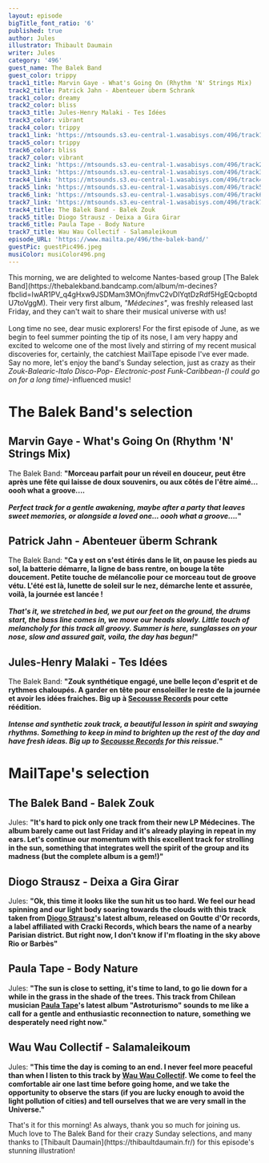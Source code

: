 ```yaml
---
layout: episode
bigTitle_font_ratio: '6'
published: true
author: Jules
illustrator: Thibault Daumain
writer: Jules
category: '496'
guest_name: The Balek Band
guest_color: trippy
track1_title: Marvin Gaye - What's Going On (Rhythm 'N' Strings Mix)
track2_title: Patrick Jahn - Abenteuer überm Schrank
track1_color: dreamy
track2_color: bliss
track3_title: Jules-Henry Malaki - Tes Idées
track3_color: vibrant
track4_color: trippy
track1_link: 'https://mtsounds.s3.eu-central-1.wasabisys.com/496/track1.mp3'
track5_color: trippy
track6_color: bliss
track7_color: vibrant
track2_link: 'https://mtsounds.s3.eu-central-1.wasabisys.com/496/track2.mp3'
track3_link: 'https://mtsounds.s3.eu-central-1.wasabisys.com/496/track3.mp3'
track4_link: 'https://mtsounds.s3.eu-central-1.wasabisys.com/496/track4.mp3'
track5_link: 'https://mtsounds.s3.eu-central-1.wasabisys.com/496/track5.mp3'
track6_link: 'https://mtsounds.s3.eu-central-1.wasabisys.com/496/track6.mp3'
track7_link: 'https://mtsounds.s3.eu-central-1.wasabisys.com/496/track7.mp3'
track4_title: The Balek Band - Balek Zouk
track5_title: Diogo Strausz - Deixa a Gira Girar
track6_title: Paula Tape - Body Nature
track7_title: Wau Wau Collectif - Salamaleikoum
episode_URL: 'https://www.mailta.pe/496/the-balek-band/'
guestPic: guestPic496.jpeg
musiColor: musiColor496.png
---
```

<p id="introduction"> This morning, we are delighted to welcome Nantes-based group [The Balek Band](https://thebalekband.bandcamp.com/album/m-decines?fbclid=IwAR1PV_q4gHxw9JSDMam3MOnjfmvC2vDlYqtDzRdf5HgEQcboptdU7toVggM). Their very first album, <i>"Médecines"</i>, was freshly released last Friday, and they can't wait to share their musical universe with us!
<br><br>
Long time no see, dear music explorers! For the first episode of June, as we begin to feel summer pointing the tip of its nose, I am very happy and excited to welcome one of the most lively and stirring of my recent musical discoveries for, certainly, the catchiest MailTape episode I've ever made.
<br>
Say no more, let's enjoy the band's Sunday selection, just as crazy as their <i>Zouk-Balearic-Italo Disco-Pop- Electronic-post Funk-Caribbean-(I could go on for a long time)</i>-influenced music!
</p>

# The Balek Band's selection

## Marvin Gaye - What's Going On (Rhythm 'N' Strings Mix)
The Balek Band: **"**Morceau parfait pour un réveil en douceur, peut être après une fête qui laisse de doux souvenirs, ou aux côtés de l'être aimé... oooh what a groove....
<br><br>
<i>Perfect track for a gentle awakening, maybe after a party that leaves sweet memories, or alongside a loved one... oooh what a groove....</i>**"**

## Patrick Jahn - Abenteuer überm Schrank
The Balek Band: **"**Ca y est on s'est étirés dans le lit, on pause les pieds au sol, la batterie démarre, la ligne de bass rentre, on bouge la tête doucement. Petite touche de mélancolie pour ce morceau tout de groove vétu. L'été est là, lunette de soleil sur le nez, démarche lente et assurée, voilà, la journée est lancée !
<br><br>
<i>That's it, we stretched in bed, we put our feet on the ground, the drums start, the bass line comes in, we move our heads slowly. Little touch of melancholy for this track all groovy. Summer is here, sunglasses on your nose, slow and assured gait, voila, the day has begun!</i>**"**

## Jules-Henry Malaki - Tes Idées
The Balek Band: **"**Zouk synthétique engagé, une belle leçon d'esprit et de rythmes chaloupés. A garder en tête pour ensoleiller le reste de la journée et avoir les idées fraiches. Big up à [Secousse Records](https://bandcamp.com/secousse) pour cette réédition.
<br><br>
<i>Intense and synthetic zouk track, a beautiful lesson in spirit and swaying rhythms. Something to keep in mind to brighten up the rest of the day and have fresh ideas. Big up to [Secousse Records](https://bandcamp.com/secousse) for this reissue.</i>**"**


# MailTape's selection

## The Balek Band - Balek Zouk
Jules: **"**It's hard to pick only one track from their new LP Médecines. The album barely came out last Friday and it's already playing in repeat in my ears. Let's continue our momentum with this excellent track for strolling in the sun, something that integrates well the spirit of the group and its madness (but the complete album is a gem!)**"**

## Diogo Strausz - Deixa a Gira Girar
Jules: **"**Ok, this time it looks like the sun hit us too hard. We feel our head spinning and our light body soaring towards the clouds with this track taken from [Diogo Strausz](https://diogostrausz.bandcamp.com/album/flight-of-sagittarius-ep)'s latest album, released on Goutte d'Or records, a label affiliated with Cracki Records, which bears the name of a nearby Parisian district. But right now, I don't know if I'm floating in the sky above Rio or Barbès**"**

## Paula Tape - Body Nature
Jules: **"**The sun is close to setting, it's time to land, to go lie down for a while in the grass in the shade of the trees. This track from Chilean musician [Paula Tape](https://paulatape.bandcamp.com/album/astroturismo)'s latest album "Astroturismo" sounds to me like a call for a gentle and enthusiastic reconnection to nature, something we desperately need right now.**"**

## Wau Wau Collectif - Salamaleikoum
Jules: **"**This time the day is coming to an end. I never feel more peaceful than when I listen to this track by [Wau Wau Collectif](https://wauwaucollectif.bandcamp.com/album/yaral-sa-doom). We come to feel the comfortable air one last time before going home, and we take the opportunity to observe the stars (if you are lucky enough to avoid the light pollution of cities) and tell ourselves that we are very small in the Universe.**"**


<p id="outroduction">That's it for this morning! As always, thank you so much for joining us. Much love to The Balek Band for their crazy Sunday selections, and many thanks to [Thibault Daumain](https://thibaultdaumain.fr/) for this episode's stunning illustration!</p>
